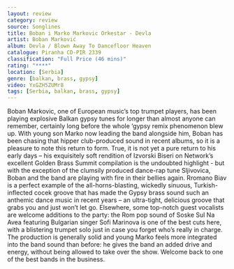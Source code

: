 ```yaml
---
layout: review
category: review
source: Songlines
title: Boban i Marko Markovic Orkestar - Devla
artist: Boban Marković
album: Devla / Blown Away To Dancefloor Heaven
catalogue: Piranha CD-PIR 2339
classification: "Full Price (46 mins)"
rating: "****"
location: [Serbia]
genre: [balkan, brass, gypsy]
video: YxGZH5ZUMr8
tags: [Serbia, balkan, brass, gypsy]
---
```


Boban Markovic, one of European music’s top trumpet players, has been playing explosive Balkan gypsy tunes for longer than almost anyone can remember, certainly long before the whole ‘gypsy remix phenomenon blew up.  With young son Marko now leading the band alongside him, Boban has been chasing that hipper club-produced sound in recent albums, so it is a pleasure to note this return to form. True, it is not yet a pure return to his early days – his exquisitely soft rendition of Izvorski Biseri on Network’s excellent Golden Brass Summit compilation is the undoubted highlight -  but with the exception of the clumsily produced dance-rap tune Sljivovica, Boban and the band are playing with fire in their bellies again. Rromano Biav is a perfect example of the all-horns-blasting, wickedly sinuous, Turkish-inflected cocek groove that has made the Gypsy brass sound such an anthemic dance music in recent years – an ultra-tight, delicious groove that grabs you and just won’t let go. Elsewhere, some top-notch guest vocalists are welcome additions to the party: the Rom pop sound of Soske Sul Na Avea featuring Bulgarian singer Sofi Marinova is one of the best cuts here, with a blistering trumpet solo just in case you forget who’s really in charge. The production is generally solid and young Marko feels more integrated into the band sound than before: he gives the band an added drive and energy, without being allowed to take over the show. Welcome back to one of the best bands in the business.
